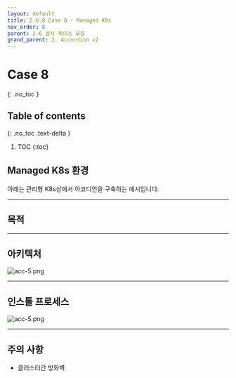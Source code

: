 ```yaml
---
layout: default
title: 2.6.8 Case 8 - Managed K8s
nav_order: 8
parent: 2.6 설치 케이스 모음
grand_parent: 2. Accordion v2
---
```


# Case 8
{: .no_toc }

## Table of contents
{: .no_toc .text-delta }

1. TOC
{:toc}


## Managed K8s 환경

아래는 관리형 K8s상에서 아코디언을 구축하는 예시입니다.

---
## 목적


---
## 아키텍처

![acc-5.png](/assets/images/accordion/acc-5.png)


---
## 인스톨 프로세스

![acc-5.png](/assets/images/accordion/acc-5.png)


---
## 주의 사항

- 클러스터간 방화벽